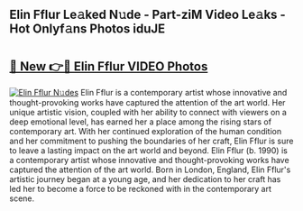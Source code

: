 ## Elin Fflur Le𝚊ked N𝚞de - Part-ziM Video Le𝚊ks - Hot Onlyf𝚊ns Photos iduJE

# <h2><a href="http://ab56444.deff.icu/?id=Elin+Fflur">🔗 New 👉🔴 Elin Fflur VIDEO Photos</a></h2>

[![Elin Fflur N𝚞des](https://i.imgur.com/rIISA9y.gif)](http://ab56444.deff.icu/?id=Elin+Fflur)
Elin Fflur is a contemporary artist whose innovative and thought-provoking works have captured the attention of the art world. Her unique artistic vision, coupled with her ability to connect with viewers on a deep emotional level, has earned her a place among the rising stars of contemporary art. With her continued exploration of the human condition and her commitment to pushing the boundaries of her craft, Elin Fflur is sure to leave a lasting impact on the art world and beyond. Elin Fflur (b. 1990) is a contemporary artist whose innovative and thought-provoking works have captured the attention of the art world. Born in London, England, Elin Fflur's artistic journey began at a young age, and her dedication to her craft has led her to become a force to be reckoned with in the contemporary art scene.
